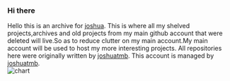 ### Hi there 
Hello this is an archive for [joshua](https://github.com/jjoshuaa). This is where all my shelved projects,archives and old projects from my main github account that were deleted  will live.So as to reduce clutter on my main account.My main account will be used to host my more interesting projects.
All repositories here were originally written by [joshuatmb](https://github.com/joshuatmb).
This account is managed by [joshuatmb](https://github.com/joshuatmb).<br>
![chart](https://user-images.githubusercontent.com/91624052/136662736-70a55566-c33a-4800-a912-8504619393c9.png)
